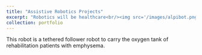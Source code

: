 ```yaml
---
title: "Assistive Robotics Projects"
excerpt: "Robotics will be healthcare<br/><img src='/images/alpibot.png'  height='100' widht='100'>"
collection: portfolio
---
```


This robot is a tethered follower robot to carry the oxygen tank of rehabilitation patients with emphysema. 

